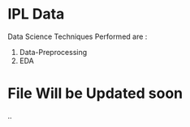 # IPL Data
Data Science Techniques Performed are :

1) Data-Preprocessing
2) EDA

# File Will be Updated soon
..
